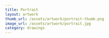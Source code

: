 ```yaml
---
title: Portrait
layout: artwork
thumb_url: /assets/artwork/portrait-thumb.png
image_url: /assets/artwork/portrait.jpg
category: drawings
---
```

